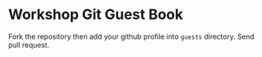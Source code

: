 # Workshop Git Guest Book

Fork the repository then add your github profile into `guests` directory. Send
pull request.
